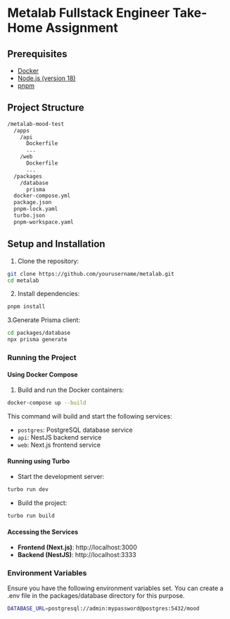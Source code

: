 # Metalab Fullstack Engineer Take-Home Assignment

## Prerequisites

- [Docker](https://docs.docker.com/get-docker/)
- [Node.js (version 18)](https://nodejs.org/en/download/)
- [pnpm](https://pnpm.io/installation)

## Project Structure
```bash
/metalab-mood-test
  /apps
    /api
      Dockerfile
      ...
    /web
      Dockerfile
      ...
  /packages
    /database
      prisma
  docker-compose.yml
  package.json
  pnpm-lock.yaml
  turbo.json
  pnpm-workspace.yaml
```

## Setup and Installation
1. Clone the repository:
```sh
git clone https://github.com/yourusername/metalab.git
cd metalab
```

2. Install dependencies:
```sh
pnpm install
```

3.Generate Prisma client:
```sh
cd packages/database
npx prisma generate
```

### Running the Project
#### Using Docker Compose
1. Build and run the Docker containers:
```sh
docker-compose up --build
```
This command will build and start the following services:

- `postgres`: PostgreSQL database service
- `api`: NestJS backend service
- `web`: Next.js frontend service

#### Running using Turbo
- Start the development server:
```sh
turbo run dev
```
- Build the project:
```sh
turbo run build
```

#### Accessing the Services
- **Frontend (Next.js)**: http://localhost:3000
- **Backend (NestJS)**: http://localhost:3333

### Environment Variables
Ensure you have the following environment variables set. You can create a .env file in the packages/database directory for this purpose.
```sh
DATABASE_URL=postgresql://admin:mypassword@postgres:5432/mood
```




